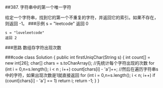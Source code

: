 ##387. 字符串中的第一个唯一字符

给定一个字符串，找到它的第一个不重复的字符，并返回它的索引。如果不存在，则返回 -1。
###示例
    s = "leetcode"
    返回 0

    s = "loveleetcode"
    返回 2
###思路
    数组存字符出现次数

###code
    class Solution {
        public int firstUniqChar(String s) {
            int count[] = new int[26];
            char[] chars = s.toCharArray();
            //先统计每个字符出现的次数
            for (int i = 0,n=s.length(); i < n ; i++)
                count[chars[i] - 'a']++;
            //然后在遍历字符串s中的字符，如果出现次数是1就直接返回
            for (int i = 0,n=s.length(); i < n; i++)
                if (count[chars[i] - 'a'] == 1)
                    return i;
            return -1;
        }
    }